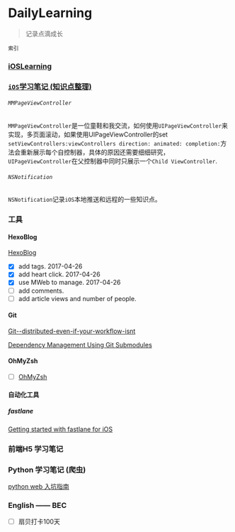 # DailyLearning

>记录点滴成长

`索引`

### [iOSLearning](https://github.com/FrizzleFur/DailyLearning/blob/master/iOSLearning.md)

### [`iOS`学习笔记 (知识点整理)](https://github.com/FrizzleFur/DailyLearning/tree/master/iOSLearningDemo)

###### `MMPageViewController`
`MMPageViewController`是一位童鞋和我交流，如何使用`UIPageViewController`来实现，多页面滚动，如果使用UIPageViewController的set
`setViewControllers:viewControllers direction: animated: completion:`方法会重新展示每个自控制器，具体的原因还需要细细研究，`UIPageViewController`在父控制器中同时只展示一个`Child ViewController`.

###### `NSNotification`

`NSNotification`记录`iOS`本地推送和远程的一些知识点。

### 工具

#### HexoBlog

[HexoBlog](https://github.com/FrizzleFur/DailyLearning/blob/master/HexoBlog.md)

- [x] add tags.  2017-04-26
- [x] add heart click.  2017-04-26
- [x] use MWeb to manage.  2017-04-26
- [ ] add comments.  
- [ ] add article views and number of people.  

#### Git

[Git--distributed-even-if-your-workflow-isnt](https://git-scm.com/book/zh/v2)

[Dependency Management Using Git Submodules](https://www.raywenderlich.com/155150/dependency-management-using-git-submodules)

#### OhMyZsh

- [ ] [OhMyZsh](http://ohmyz.sh/) 

#### 自动化工具

##### fastlane
[Getting started with fastlane for iOS](https://docs.fastlane.tools/getting-started/ios/setup/)

### 前端H5 学习笔记


### Python 学习笔记 (爬虫)

[python web 入坑指南](http://python-web-guide.readthedocs.io/zh/latest/)



### English —— BEC

- [ ] 扇贝打卡100天
